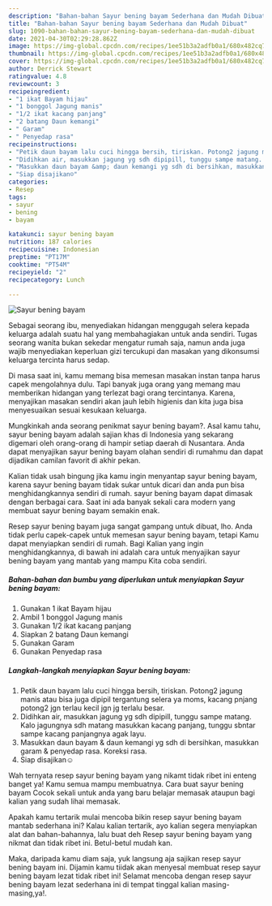 ```yaml
---
description: "Bahan-bahan Sayur bening bayam Sederhana dan Mudah Dibuat"
title: "Bahan-bahan Sayur bening bayam Sederhana dan Mudah Dibuat"
slug: 1090-bahan-bahan-sayur-bening-bayam-sederhana-dan-mudah-dibuat
date: 2021-04-30T02:29:28.862Z
image: https://img-global.cpcdn.com/recipes/1ee51b3a2adfb0a1/680x482cq70/sayur-bening-bayam-foto-resep-utama.jpg
thumbnail: https://img-global.cpcdn.com/recipes/1ee51b3a2adfb0a1/680x482cq70/sayur-bening-bayam-foto-resep-utama.jpg
cover: https://img-global.cpcdn.com/recipes/1ee51b3a2adfb0a1/680x482cq70/sayur-bening-bayam-foto-resep-utama.jpg
author: Derrick Stewart
ratingvalue: 4.8
reviewcount: 3
recipeingredient:
- "1 ikat Bayam hijau"
- "1 bonggol Jagung manis"
- "1/2 ikat kacang panjang"
- "2 batang Daun kemangi"
- " Garam"
- " Penyedap rasa"
recipeinstructions:
- "Petik daun bayam lalu cuci hingga bersih, tiriskan. Potong2 jagung manis atau bisa juga dipipil tergantung selera ya moms, kacang pnjang potong2 jgn terlau kecil jgn jg terlalu besar."
- "Didihkan air, masukkan jagung yg sdh dipipill, tunggu sampe matang. Kalo jagungnya sdh matang masukkan kacang panjang, tunggu sbntar sampe kacang panjangnya agak layu."
- "Masukkan daun bayam &amp; daun kemangi yg sdh di bersihkan, masukkan garam &amp; penyedap rasa. Koreksi rasa."
- "Siap disajikan☺️"
categories:
- Resep
tags:
- sayur
- bening
- bayam

katakunci: sayur bening bayam 
nutrition: 187 calories
recipecuisine: Indonesian
preptime: "PT17M"
cooktime: "PT54M"
recipeyield: "2"
recipecategory: Lunch

---
```



![Sayur bening bayam](https://img-global.cpcdn.com/recipes/1ee51b3a2adfb0a1/680x482cq70/sayur-bening-bayam-foto-resep-utama.jpg)

Sebagai seorang ibu, menyediakan hidangan menggugah selera kepada keluarga adalah suatu hal yang membahagiakan untuk anda sendiri. Tugas seorang  wanita bukan sekedar mengatur rumah saja, namun anda juga wajib menyediakan keperluan gizi tercukupi dan masakan yang dikonsumsi keluarga tercinta harus sedap.

Di masa  saat ini, kamu memang bisa memesan masakan instan tanpa harus capek mengolahnya dulu. Tapi banyak juga orang yang memang mau memberikan hidangan yang terlezat bagi orang tercintanya. Karena, menyajikan masakan sendiri akan jauh lebih higienis dan kita juga bisa menyesuaikan sesuai kesukaan keluarga. 



Mungkinkah anda seorang penikmat sayur bening bayam?. Asal kamu tahu, sayur bening bayam adalah sajian khas di Indonesia yang sekarang digemari oleh orang-orang di hampir setiap daerah di Nusantara. Anda dapat menyajikan sayur bening bayam olahan sendiri di rumahmu dan dapat dijadikan camilan favorit di akhir pekan.

Kalian tidak usah bingung jika kamu ingin menyantap sayur bening bayam, karena sayur bening bayam tidak sukar untuk dicari dan anda pun bisa menghidangkannya sendiri di rumah. sayur bening bayam dapat dimasak dengan berbagai cara. Saat ini ada banyak sekali cara modern yang membuat sayur bening bayam semakin enak.

Resep sayur bening bayam juga sangat gampang untuk dibuat, lho. Anda tidak perlu capek-capek untuk memesan sayur bening bayam, tetapi Kamu dapat menyiapkan sendiri di rumah. Bagi Kalian yang ingin menghidangkannya, di bawah ini adalah cara untuk menyajikan sayur bening bayam yang mantab yang mampu Kita coba sendiri.

<!--inarticleads1-->

##### Bahan-bahan dan bumbu yang diperlukan untuk menyiapkan Sayur bening bayam:

1. Gunakan 1 ikat Bayam hijau
1. Ambil 1 bonggol Jagung manis
1. Gunakan 1/2 ikat kacang panjang
1. Siapkan 2 batang Daun kemangi
1. Gunakan  Garam
1. Gunakan  Penyedap rasa




<!--inarticleads2-->

##### Langkah-langkah menyiapkan Sayur bening bayam:

1. Petik daun bayam lalu cuci hingga bersih, tiriskan. Potong2 jagung manis atau bisa juga dipipil tergantung selera ya moms, kacang pnjang potong2 jgn terlau kecil jgn jg terlalu besar.
1. Didihkan air, masukkan jagung yg sdh dipipill, tunggu sampe matang. Kalo jagungnya sdh matang masukkan kacang panjang, tunggu sbntar sampe kacang panjangnya agak layu.
1. Masukkan daun bayam &amp; daun kemangi yg sdh di bersihkan, masukkan garam &amp; penyedap rasa. Koreksi rasa.
1. Siap disajikan☺️




Wah ternyata resep sayur bening bayam yang nikamt tidak ribet ini enteng banget ya! Kamu semua mampu membuatnya. Cara buat sayur bening bayam Cocok sekali untuk anda yang baru belajar memasak ataupun bagi kalian yang sudah lihai memasak.

Apakah kamu tertarik mulai mencoba bikin resep sayur bening bayam mantab sederhana ini? Kalau kalian tertarik, ayo kalian segera menyiapkan alat dan bahan-bahannya, lalu buat deh Resep sayur bening bayam yang nikmat dan tidak ribet ini. Betul-betul mudah kan. 

Maka, daripada kamu diam saja, yuk langsung aja sajikan resep sayur bening bayam ini. Dijamin kamu tiidak akan menyesal membuat resep sayur bening bayam lezat tidak ribet ini! Selamat mencoba dengan resep sayur bening bayam lezat sederhana ini di tempat tinggal kalian masing-masing,ya!.

